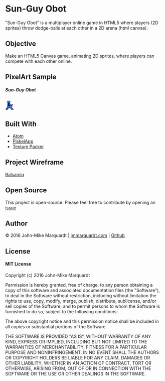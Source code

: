 <!-- [![NSP Status](https://nodesecurity.io/orgs/codemarq/projects/48f1b3d2-9361-4f44-821c-65c4ac536669/badge)](https://nodesecurity.io/orgs/codemarq/projects/48f1b3d2-9361-4f44-821c-65c4ac536669) [![Build Status](https://travis-ci.org/codemarq/SunGuyObot.svg?branch=master)](https://travis-ci.org/codemarq/SunGuyObot)   [![Code Climate](https://codeclimate.com/github/codemarq/SunGuyObot/badges/gpa.svg)](https://codeclimate.com/github/codemarq/SunGuyObot)    [![Test Coverage](https://codeclimate.com/github/codemarq/SunGuyObot/badges/coverage.svg)](https://codeclimate.com/github/codemarq/SunGuyObot/coverage) [![Issue Count](https://codeclimate.com/github/codemarq/SunGuyObot/badges/issue_count.svg)](https://codeclimate.com/github/codemarq/SunGuyObot) -->

# Sun-Guy Obot
"Sun-Guy Obot" is a multiplayer online game in HTML5 where players (2D sprites) throw dodge-balls at each other in a 2D arena (html canvas).

## Objective
Make an HTML5 Canvas game, animating 2D sprites, where players can compete with each other online.

## PixelArt Sample
##### Sun-Guy Obot
![Sun-Guy Obot prototype image](./public/assets/img/Sun-Guy_Obot_prototype_1-2.png)


## Built With
- [Atom](https://atom.io/)
- [PiskelApp](http://www.piskelapp.com/)
- [Texture Packer](https://www.codeandweb.com/texturepacker)

## Project Wireframe
[Balsamiq](https://sun-guyobot.mybalsamiq.com/projects/game)

## Open Source
This project is open-source.  Please feel free to contribute by opening an [issue](https://github.com/codemarq/SunGuyObot/issues#boards?repos=74843981)

## Author
&copy; 2016 John-Mike Marquardt  |  [jmmarquardt.com](http://www.jmmarquardt.com)  |  [Github](https://www.github.com/codemarq)


## License
#### MIT License

Copyright (c) 2016 John-Mike Marquardt

Permission is hereby granted, free of charge, to any person obtaining a copy
of this software and associated documentation files (the "Software"), to deal
in the Software without restriction, including without limitation the rights
to use, copy, modify, merge, publish, distribute, sublicense, and/or sell
copies of the Software, and to permit persons to whom the Software is
furnished to do so, subject to the following conditions:

The above copyright notice and this permission notice shall be included in all
copies or substantial portions of the Software.

THE SOFTWARE IS PROVIDED "AS IS", WITHOUT WARRANTY OF ANY KIND, EXPRESS OR
IMPLIED, INCLUDING BUT NOT LIMITED TO THE WARRANTIES OF MERCHANTABILITY,
FITNESS FOR A PARTICULAR PURPOSE AND NONINFRINGEMENT. IN NO EVENT SHALL THE
AUTHORS OR COPYRIGHT HOLDERS BE LIABLE FOR ANY CLAIM, DAMAGES OR OTHER
LIABILITY, WHETHER IN AN ACTION OF CONTRACT, TORT OR OTHERWISE, ARISING FROM,
OUT OF OR IN CONNECTION WITH THE SOFTWARE OR THE USE OR OTHER DEALINGS IN THE
SOFTWARE.

